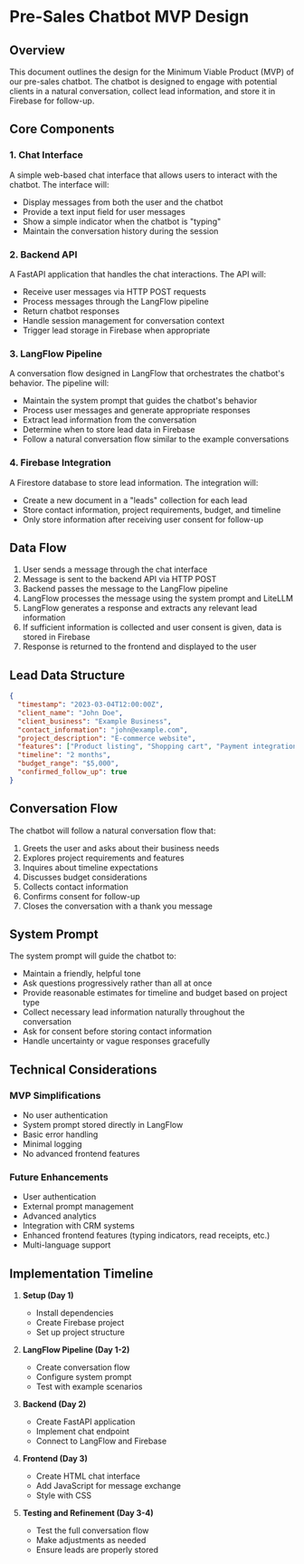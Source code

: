 # Pre-Sales Chatbot MVP Design

## Overview
This document outlines the design for the Minimum Viable Product (MVP) of our pre-sales chatbot. The chatbot is designed to engage with potential clients in a natural conversation, collect lead information, and store it in Firebase for follow-up.

## Core Components

### 1. Chat Interface
A simple web-based chat interface that allows users to interact with the chatbot. The interface will:
- Display messages from both the user and the chatbot
- Provide a text input field for user messages
- Show a simple indicator when the chatbot is "typing"
- Maintain the conversation history during the session

### 2. Backend API
A FastAPI application that handles the chat interactions. The API will:
- Receive user messages via HTTP POST requests
- Process messages through the LangFlow pipeline
- Return chatbot responses
- Handle session management for conversation context
- Trigger lead storage in Firebase when appropriate

### 3. LangFlow Pipeline
A conversation flow designed in LangFlow that orchestrates the chatbot's behavior. The pipeline will:
- Maintain the system prompt that guides the chatbot's behavior
- Process user messages and generate appropriate responses
- Extract lead information from the conversation
- Determine when to store lead data in Firebase
- Follow a natural conversation flow similar to the example conversations

### 4. Firebase Integration
A Firestore database to store lead information. The integration will:
- Create a new document in a "leads" collection for each lead
- Store contact information, project requirements, budget, and timeline
- Only store information after receiving user consent for follow-up

## Data Flow

1. User sends a message through the chat interface
2. Message is sent to the backend API via HTTP POST
3. Backend passes the message to the LangFlow pipeline
4. LangFlow processes the message using the system prompt and LiteLLM
5. LangFlow generates a response and extracts any relevant lead information
6. If sufficient information is collected and user consent is given, data is stored in Firebase
7. Response is returned to the frontend and displayed to the user

## Lead Data Structure

```json
{
  "timestamp": "2023-03-04T12:00:00Z",
  "client_name": "John Doe",
  "client_business": "Example Business",
  "contact_information": "john@example.com",
  "project_description": "E-commerce website",
  "features": ["Product listing", "Shopping cart", "Payment integration"],
  "timeline": "2 months",
  "budget_range": "$5,000",
  "confirmed_follow_up": true
}
```

## Conversation Flow

The chatbot will follow a natural conversation flow that:

1. Greets the user and asks about their business needs
2. Explores project requirements and features
3. Inquires about timeline expectations
4. Discusses budget considerations
5. Collects contact information
6. Confirms consent for follow-up
7. Closes the conversation with a thank you message

## System Prompt

The system prompt will guide the chatbot to:
- Maintain a friendly, helpful tone
- Ask questions progressively rather than all at once
- Provide reasonable estimates for timeline and budget based on project type
- Collect necessary lead information naturally throughout the conversation
- Ask for consent before storing contact information
- Handle uncertainty or vague responses gracefully

## Technical Considerations

### MVP Simplifications
- No user authentication
- System prompt stored directly in LangFlow
- Basic error handling
- Minimal logging
- No advanced frontend features

### Future Enhancements
- User authentication
- External prompt management
- Advanced analytics
- Integration with CRM systems
- Enhanced frontend features (typing indicators, read receipts, etc.)
- Multi-language support

## Implementation Timeline

1. **Setup (Day 1)**
   - Install dependencies
   - Create Firebase project
   - Set up project structure

2. **LangFlow Pipeline (Day 1-2)**
   - Create conversation flow
   - Configure system prompt
   - Test with example scenarios

3. **Backend (Day 2)**
   - Create FastAPI application
   - Implement chat endpoint
   - Connect to LangFlow and Firebase

4. **Frontend (Day 3)**
   - Create HTML chat interface
   - Add JavaScript for message exchange
   - Style with CSS

5. **Testing and Refinement (Day 3-4)**
   - Test the full conversation flow
   - Make adjustments as needed
   - Ensure leads are properly stored 